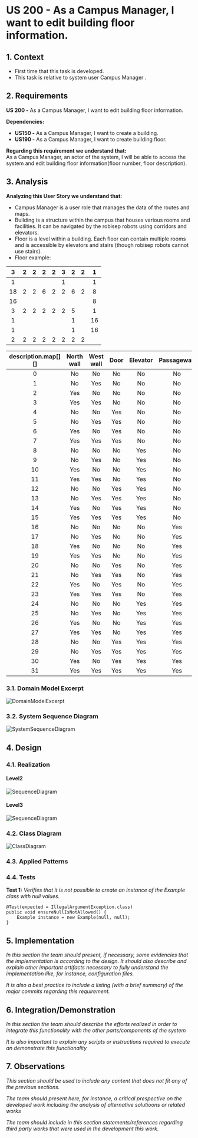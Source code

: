 # US 200 - As a Campus Manager, I want to edit building floor information.

## 1. Context

* First time that this task is developed.
* This task is relative to system user Campus Manager .

## 2. Requirements

**US 200 -** As a Campus Manager, I want to edit building floor information.

**Dependencies:**
- **US150 -** As a Campus Manager, I want to create a building.
- **US190 -** As a Campus Manager, I want to create building floor.

**Regarding this requirement we understand that:** <br>
As a Campus Manager, an actor of the system, I will be able to access the system and edit building floor information(floor number, floor description).

## 3. Analysis

**Analyzing this User Story we understand that:**
* Campus Manager is a user role that manages the data of the routes and maps.
* Building is a structure within the campus that houses various rooms and facilities. It can be navigated by the robisep robots using corridors and elevators.
* Floor is a level within a building. Each floor can contain multiple rooms and is accessible by elevators and stairs (though robisep robots cannot use stairs).
* Floor example:

|  3  |  2  |  2  |  2  |  2  |  3  |  2  |  2  |  1  |
|:---:|:---:|:---:|:---:|:---:|:---:|:---:|:---:|:---:|
|  1  |     |     |     |     |  1  |     |     |  1  |
| 18  |  2  |  2  |  6  |  2  |  2  |  6  |  2  |  8  |
| 16  |     |     |     |     |     |     |     |  8  |
|  3  |  2  |  2  |  2  |  2  |  2  |  5  |     |  1  |
|  1  |     |     |     |     |     |  1  |     | 16  |
|  1  |     |     |     |     |     |  1  |     | 16  |
|  2  |  2  |  2  |  2  |  2  |  2  |  2  |  2  |     |


| description.map[][] | North wall | West wall | Door | Elevator | Passageway |
|:-------------------:|:----------:|:---------:|:----:|:--------:|:----------:|
|          0          |     No     |    No     |  No  |    No    |     No     |
|          1          |     No     |    Yes    |  No  |    No    |     No     |
|          2          |    Yes     |    No     |  No  |    No    |     No     |
|          3          |    Yes     |    Yes    |  No  |    No    |     No     |
|          4          |     No     |    No     | Yes  |    No    |     No     |
|          5          |     No     |    Yes    | Yes  |    No    |     No     |
|          6          |    Yes     |    No     | Yes  |    No    |     No     |
|          7          |    Yes     |    Yes    | Yes  |    No    |     No     |
|          8          |     No     |    No     |  No  |   Yes    |     No     |
|          9          |     No     |    Yes    |  No  |   Yes    |     No     |
|         10          |    Yes     |    No     |  No  |   Yes    |     No     |
|         11          |    Yes     |    Yes    |  No  |   Yes    |     No     |
|         12          |     No     |    No     | Yes  |   Yes    |     No     |
|         13          |     No     |    Yes    | Yes  |   Yes    |     No     |
|         14          |    Yes     |    No     | Yes  |   Yes    |     No     |
|         15          |    Yes     |    Yes    | Yes  |   Yes    |     No     |
|         16          |     No     |    No     |  No  |    No    |    Yes     |
|         17          |     No     |    Yes    |  No  |    No    |    Yes     |
|         18          |    Yes     |    No     |  No  |    No    |    Yes     |
|         19          |    Yes     |    Yes    |  No  |    No    |    Yes     |
|         20          |     No     |    No     | Yes  |    No    |    Yes     |
|         21          |     No     |    Yes    | Yes  |    No    |    Yes     |
|         22          |    Yes     |    No     | Yes  |    No    |    Yes     |
|         23          |    Yes     |    Yes    | Yes  |    No    |    Yes     |
|         24          |     No     |    No     |  No  |   Yes    |    Yes     |
|         25          |     No     |    Yes    |  No  |   Yes    |    Yes     |
|         26          |    Yes     |    No     |  No  |   Yes    |    Yes     |
|         27          |    Yes     |    Yes    |  No  |   Yes    |    Yes     |
|         28          |     No     |    No     | Yes  |   Yes    |    Yes     |
|         29          |     No     |    Yes    | Yes  |   Yes    |    Yes     |
|         30          |    Yes     |    No     | Yes  |   Yes    |    Yes     |
|         31          |    Yes     |    Yes    | Yes  |   Yes    |    Yes     |
### 3.1. Domain Model Excerpt
![DomainModelExcerpt](Diagrams/DomainModelExcerpt.svg)

### 3.2. System Sequence Diagram
![SystemSequenceDiagram](Diagrams/SystemSequenceDiagram.svg)

## 4. Design

### 4.1. Realization

#### Level2
![SequenceDiagram](Diagrams/SequenceDiagramLevel2.svg)

#### Level3
![SequenceDiagram](Diagrams/SequenceDiagramLevel3.svg)

### 4.2. Class Diagram

![ClassDiagram](Diagrams/ClassDiagram.svg)

### 4.3. Applied Patterns

### 4.4. Tests

**Test 1:** *Verifies that it is not possible to create an instance of the Example class with null values.*

```
@Test(expected = IllegalArgumentException.class)
public void ensureNullIsNotAllowed() {
	Example instance = new Example(null, null);
}
````

## 5. Implementation

*In this section the team should present, if necessary, some evidencies that the implementation is according to the design. It should also describe and explain other important artifacts necessary to fully understand the implementation like, for instance, configuration files.*

*It is also a best practice to include a listing (with a brief summary) of the major commits regarding this requirement.*

## 6. Integration/Demonstration

*In this section the team should describe the efforts realized in order to integrate this functionality with the other parts/components of the system*

*It is also important to explain any scripts or instructions required to execute an demonstrate this functionality*

## 7. Observations

*This section should be used to include any content that does not fit any of the previous sections.*

*The team should present here, for instance, a critical prespective on the developed work including the analysis of alternative solutioons or related works*

*The team should include in this section statements/references regarding third party works that were used in the development this work.*
